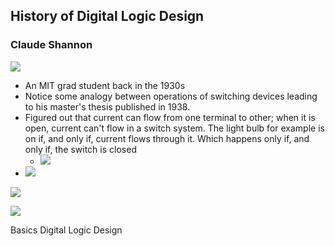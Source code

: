 ## History of Digital Logic Design 

### Claude Shannon
![](Pasted%20image%2020221101212138.png)

- An MIT grad student back in the 1930s
- Notice some analogy between operations of switching devices leading to his master's thesis published in 1938.
- Figured out that current can flow from one terminal to other; when it is open, current can't flow in a switch system. The light bulb for example is on if, and only if, current flows through it. Which happens only if, and only if, the switch is closed
	- ![](Pasted%20image%2020221101210025.png)
- ![](Pasted%20image%2020221101212125.png)

![](Pasted%20image%2020221101213330.png)

![](Pasted%20image%2020221101213342.png)

Basics Digital Logic Design
